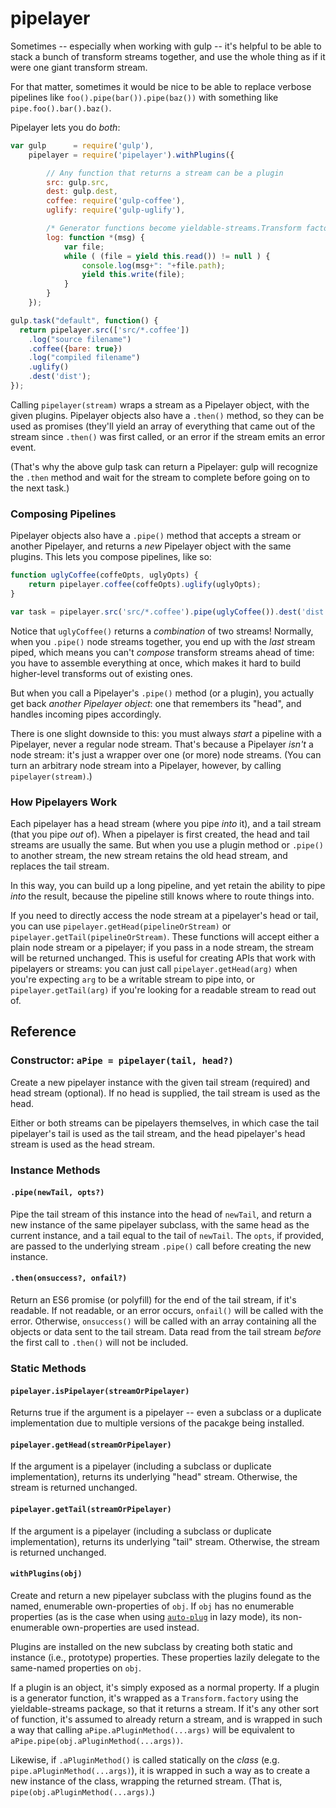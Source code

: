 # pipelayer

Sometimes -- especially when working with gulp -- it's helpful to be able to stack a bunch of transform streams together, and use the whole thing as if it were one giant transform stream.

For that matter, sometimes it would be nice to be able to replace verbose pipelines like `foo().pipe(bar()).pipe(baz())` with something like `pipe.foo().bar().baz()`.

Pipelayer lets you do *both*:

<!-- mockdown-setup: --printResults; languages.js = 'babel' -->

```js
var gulp      = require('gulp'),
    pipelayer = require('pipelayer').withPlugins({

        // Any function that returns a stream can be a plugin
        src: gulp.src,
        dest: gulp.dest,
        coffee: require('gulp-coffee'),
        uglify: require('gulp-uglify'),

        /* Generator functions become yieldable-streams.Transform factories */
        log: function *(msg) {
            var file;
            while ( (file = yield this.read()) != null ) {
                console.log(msg+": "+file.path);
                yield this.write(file);
            }
        }
    });

gulp.task("default", function() {
  return pipelayer.src(['src/*.coffee'])
    .log("source filename")
    .coffee({bare: true})
    .log("compiled filename")
    .uglify()
    .dest('dist');
});
```

Calling `pipelayer(stream)` wraps a stream as a Pipelayer object, with the given plugins.  Pipelayer objects also have a `.then()` method, so they can be used as promises (they'll yield an array of everything that came out of the stream since `.then()` was first called, or an error if the stream emits an error event.

(That's why the above gulp task can return a Pipelayer: gulp will recognize the `.then` method and wait for the stream to complete before going on to the next task.)

### Composing Pipelines

Pipelayer objects also have a `.pipe()` method that accepts a stream or another Pipelayer, and returns a *new* Pipelayer object with the same plugins.  This lets you compose pipelines, like so:

```js
function uglyCoffee(coffeOpts, uglyOpts) {
    return pipelayer.coffee(coffeOpts).uglify(uglyOpts);
}

var task = pipelayer.src('src/*.coffee').pipe(uglyCoffee()).dest('dist');
```    
Notice that `uglyCoffee()` returns a *combination* of two streams!  Normally, when you `.pipe()` node streams together, you end up with the *last* stream piped, which means you can't *compose* transform streams ahead of time: you have to assemble everything at once, which makes it hard to build higher-level transforms out of existing ones.

But when you call a Pipelayer's `.pipe()` method (or a plugin), you actually get back *another Pipelayer object*: one that remembers its "head", and handles incoming pipes accordingly.

There is one slight downside to this: you must always *start* a pipeline with a Pipelayer, never a regular node stream.  That's because a Pipelayer *isn't* a node stream: it's just a wrapper over one (or more) node streams.  (You can turn an arbitrary node stream into a Pipelayer, however, by calling `pipelayer(stream)`.)

### How Pipelayers Work

Each pipelayer has a head stream (where you pipe *into* it), and a tail stream (that you pipe *out* of).  When a pipelayer is first created, the head and tail streams are usually the same.  But when you use a plugin method or `.pipe()` to another stream, the new stream retains the old head stream, and replaces the tail stream.

In this way, you can build up a long pipeline, and yet retain the ability to pipe *into* the result, because the pipeline still knows where to route things into.

If you need to directly access the node stream at a pipelayer's head or tail, you can use `pipelayer.getHead(pipelineOrStream)` or `pipelayer.getTail(pipelineOrStream)`.  These functions will accept either a plain node stream or a pipelayer; if you pass in a node stream, the stream will be returned unchanged.  This is useful for creating APIs that work with pipelayers or streams: you can just call `pipelayer.getHead(arg)` when you're expecting `arg` to be a writable stream to pipe into, or `pipelayer.getTail(arg)` if you're looking for a readable stream to read out of. 

## Reference

### Constructor: `aPipe = pipelayer(tail, head?)`

Create a new pipelayer instance with the given tail stream (required) and head stream (optional).  If no head is supplied, the tail stream is used as the head.  

Either or both streams can be pipelayers themselves, in which case the tail pipelayer's tail is used as the tail stream, and the head pipelayer's head stream is used as the head stream.


### Instance Methods

#### `.pipe(newTail, opts?)`

Pipe the tail stream of this instance into the head of `newTail`, and return a new instance of the same pipelayer subclass, with the same head as the current instance, and a tail equal to the tail of `newTail`.  The `opts`, if provided, are passed to the underlying stream `.pipe()` call before creating the new instance.

#### `.then(onsuccess?, onfail?)`

Return an ES6 promise (or polyfill) for the end of the tail stream, if it's readable.  If not readable, or an error occurs, `onfail()` will be called with the error.  Otherwise, `onsuccess()` will be called with an array containing all the objects or data sent to the tail stream.  Data read from the tail stream *before* the first call to `.then()` will not be included.


### Static Methods

#### `pipelayer.isPipelayer(streamOrPipelayer)`

Returns true if the argument is a pipelayer -- even a subclass or a duplicate implementation due to multiple versions of the pacakge being installed.

#### `pipelayer.getHead(streamOrPipelayer)`

If the argument is a pipelayer (including a subclass or duplicate implementation), returns its underlying "head" stream.  Otherwise, the stream is returned unchanged.

#### `pipelayer.getTail(streamOrPipelayer)`

If the argument is a pipelayer (including a subclass or duplicate implementation), returns its underlying "tail" stream.  Otherwise, the stream is returned unchanged.

#### `withPlugins(obj)`

Create and return a new pipelayer subclass with the plugins found as the named, enumerable own-properties of `obj`.  If `obj` has no enumerable properties (as is the case when using [`auto-plug`](https://www.npmjs.com/package/auto-plug) in lazy mode), its non-enumerable own-properties are used instead.

Plugins are installed on the new subclass by creating both static and instance (i.e., prototype) properties.  These properties lazily delegate to the same-named properties on `obj`.

If a plugin is an object, it's simply exposed as a normal property.  If a plugin is a generator function, it's wrapped as a `Transform.factory` using the yieldable-streams package, so that it returns a stream.  If it's any other sort of function, it's assumed to already return a stream, and is wrapped in such a way that calling `aPipe.aPluginMethod(...args)` will be equivalent to `aPipe.pipe(obj.aPluginMethod(...args))`.

Likewise, if `.aPluginMethod()` is called statically on the *class* (e.g. `pipe.aPluginMethod(...args)`), it is wrapped in such a way as to create a new instance of the class, wrapping the returned stream.  (That is, `pipe(obj.aPluginMethod(...args)`.)


